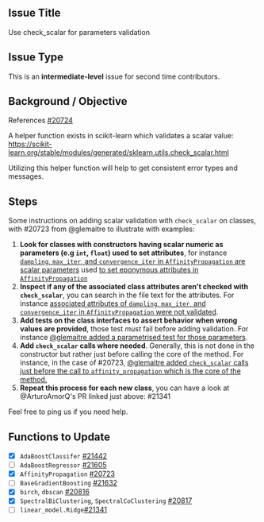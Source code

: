 ## Issue Title
Use check_scalar for parameters validation

## Issue Type
This is an **intermediate-level** issue for second time contributors.

## Background / Objective

References [#20724](https://github.com/scikit-learn/scikit-learn/issues/20724)

A helper function exists in scikit-learn which validates a scalar value:  
https://scikit-learn.org/stable/modules/generated/sklearn.utils.check_scalar.html

Utilizing this helper function will help to get consistent error types and messages.

## Steps

Some instructions on adding scalar validation with `check_scalar` on classes, with #20723 from @glemaitre to illustrate with examples:
 
1. **Look for classes with constructors having scalar numeric as parameters (e.g `int`, `float`) used to set attributes**, for instance [`dampling`, `max_iter`, and `convergence_iter` in `AffinityPropagation` are scalar parameters]( https://github.com/scikit-learn/scikit-learn/pull/20723/files#diff-62083de22888eadb572404f8f7255a19a74370eeaf2a893858b066d90ada979eL273-L285)  used [to set eponymous attributes in `AffinityPropagation`](https://github.com/scikit-learn/scikit-learn/pull/20723/files#diff-62083de22888eadb572404f8f7255a19a74370eeaf2a893858b066d90ada979eR404-R406)
1. **Inspect if any of the associated class attributes aren't checked with `check_scalar`**, you can search in the file text for the attributes. For instance [associated attributes of `dampling`, `max_iter`, and `convergence_iter` in `AffinityPropagation` were not validated](https://github.com/scikit-learn/scikit-learn/pull/20723/files#diff-62083de22888eadb572404f8f7255a19a74370eeaf2a893858b066d90ada979eL458).
1. **Add tests on the class interfaces to assert behavior when wrong values are provided**, those test _must_ fail before adding validation. For instance [@glemaitre added a parametrised test for those parameters](https://github.com/scikit-learn/scikit-learn/pull/20723/files#diff-35c6902baaa6b79819df8746c45a68f5d9057003fcd4189ac1d44213ac1eced2R76-R95).
1. **Add `check_scalar` calls where needed**. Generally, this is not done in the constructor but rather just before calling the core of the method. For instance, in the case of #20723, [@glemaitre added `check_scalar` calls just before the call to `affinity_propagation` which is the core of the method.](https://github.com/scikit-learn/scikit-learn/pull/20723/files#diff-62083de22888eadb572404f8f7255a19a74370eeaf2a893858b066d90ada979eR460-R475)
1. **Repeat this process for each new class**, you can have a look at @ArturoAmorQ's PR linked just above: #21341

Feel free to ping us if you need help.

## Functions to Update
- [x] `AdaBoostClassifer` [#21442](https://github.com/scikit-learn/scikit-learn/pull/21422)
- [ ] `AdaBoostRegressor` [#21605](https://github.com/scikit-learn/scikit-learn/pull/21605)
- [x] `AffinityPropagation` [#20723](https://github.com/scikit-learn/scikit-learn/pull/20723)
- [ ] `BaseGradientBoosting` [#21632](https://github.com/scikit-learn/scikit-learn/pull/21632)
- [x] `birch`, `dbscan` [#20816](https://github.com/scikit-learn/scikit-learn/pull/20816)
- [x] `SpectralBiClustering`, `SpectralCoClustering` [#20817](https://github.com/scikit-learn/scikit-learn/pull/20817)
- [ ] `linear_model.Ridge`[#21341](https://github.com/scikit-learn/scikit-learn/pull/21341)
